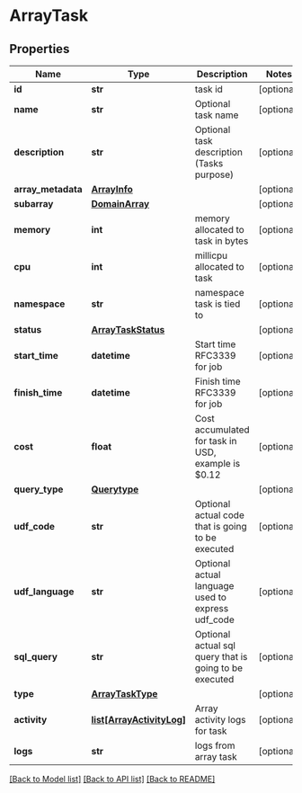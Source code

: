 # ArrayTask

## Properties
Name | Type | Description | Notes
------------ | ------------- | ------------- | -------------
**id** | **str** | task id | [optional] 
**name** | **str** | Optional task name | [optional] 
**description** | **str** | Optional task description (Tasks purpose) | [optional] 
**array_metadata** | [**ArrayInfo**](ArrayInfo.md) |  | [optional] 
**subarray** | [**DomainArray**](DomainArray.md) |  | [optional] 
**memory** | **int** | memory allocated to task in bytes | [optional] 
**cpu** | **int** | millicpu allocated to task | [optional] 
**namespace** | **str** | namespace task is tied to | [optional] 
**status** | [**ArrayTaskStatus**](ArrayTaskStatus.md) |  | [optional] 
**start_time** | **datetime** | Start time RFC3339 for job | [optional] 
**finish_time** | **datetime** | Finish time RFC3339 for job | [optional] 
**cost** | **float** | Cost accumulated for task in USD, example is $0.12 | [optional] 
**query_type** | [**Querytype**](Querytype.md) |  | [optional] 
**udf_code** | **str** | Optional actual code that is going to be executed | [optional] 
**udf_language** | **str** | Optional actual language used to express udf_code | [optional] 
**sql_query** | **str** | Optional actual sql query that is going to be executed | [optional] 
**type** | [**ArrayTaskType**](ArrayTaskType.md) |  | [optional] 
**activity** | [**list[ArrayActivityLog]**](ArrayActivityLog.md) | Array activity logs for task | [optional] 
**logs** | **str** | logs from array task | [optional] 

[[Back to Model list]](../README.md#documentation-for-models) [[Back to API list]](../README.md#documentation-for-api-endpoints) [[Back to README]](../README.md)


